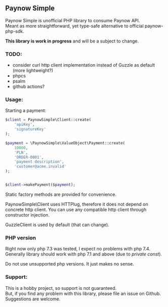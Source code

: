 Paynow Simple
--
Paynow Simple is unofficial PHP library to consume Paynow API.  
Meant as more straightforward, yet type-safe alternative to official paynow-php-sdk.

**This library is work in progress** and will be a subject to change.

### TODO:
- consider curl http client implementation instead of Guzzle as default (more lightweight?)
- phpcs
- psalm
- github actions?

### Usage:
Starting a payment:
```php
$client = PaynowSimple\Client::create(
    'apiKey',
    'signatureKey'
);

$payment = \PaynowSimple\ValueObject\Payment::create(
    10000,
    'PLN',
    'ORDER-0001',
    'payment description',
    'customer@acme.invalid'
);


$client->makePayment($payment);
```
Static factory methods are provided for convenience.  

PaynowSimple\Client uses HTTPlug, therefore it does not depend on concrete http client. 
You can use any compatible http client through constructor injection.

GuzzleClient is used by default (that can change).

### PHP version
Right now only php 7.3 was tested, I expect no problems with php 7.4.  
Generally library should work with php 7.1 and above (due to _private const_).  

Do not use unsupported php versions. It just makes no sense.

### Support:
This is a hobby project, so support is not guaranteed.  
But, if you find any problem with this library, please file an issue on Github.  
Suggestions are welcome.